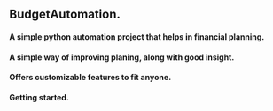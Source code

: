 ## BudgetAutomation.
#### A simple python automation project that helps in financial planning. 
#### A simple way of improving planing, along  with good insight.
#### Offers customizable features to fit anyone.
#### Getting started. 
